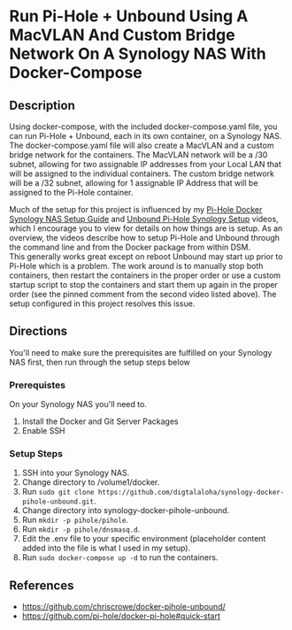 # Run Pi-Hole + Unbound Using A MacVLAN And Custom Bridge Network On A Synology NAS With Docker-Compose

## Description

Using docker-compose, with the included docker-compose.yaml file, you can run Pi-Hole + Unbound, each in its own container, on a Synology NAS.  The docker-compose.yaml file will also create a MacVLAN and a custom bridge network for the containers.  The MacVLAN network will be a /30 subnet, 
allowing for two assignable IP addresses from your Local LAN that will be assigned to the individual containers.  The custom bridge network will be 
a /32 subnet, allowing for 1 assignable IP Address that will be assigned to the Pi-Hole container.  

Much of the setup for this project is influenced by my [Pi-Hole Docker Synology NAS Setup Guide](https://youtu.be/1yG0p9gU104) and 
[Unbound Pi-Hole Synology Setup](https://youtu.be/-546g1w_L3w) videos, which I encourage you to view for details on how things are is setup.
As an overview, the videos describe how to setup Pi-Hole and Unbound through the command line and from the Docker package from within DSM.  
This generally works great except on reboot Unbound may start up prior to Pi-Hole which is a problem.  The work around is to manually stop both 
containers, then restart the containers in the proper order or use a custom startup script to stop the containers and start them up again in the 
proper order (see the pinned comment from the second video listed above).  The setup configured in this project resolves this issue.

## Directions

You'll need to make sure the prerequisites are fulfilled on your Synology NAS first, then run through the setup steps below

### Prerequistes

On your Synology NAS you'll need to.
1. Install the Docker and Git Server Packages
2. Enable SSH

### Setup Steps
1. SSH into your Synology NAS.
2. Change directory to /volume1/docker.
3. Run `sudo git clone https://github.com/digtalaloha/synology-docker-pihole-unbound.git`.
4. Change directory into synology-docker-pihole-unbound.
5. Run `mkdir -p pihole/pihole`.
6. Run `mkdir -p pihole/dnsmasq.d`.
7. Edit the .env file to your specific environment (placeholder content added into the file is what I used in my setup).
8. Run `sudo docker-compose up -d` to run the containers.

## References
* https://github.com/chriscrowe/docker-pihole-unbound/
* https://github.com/pi-hole/docker-pi-hole#quick-start
